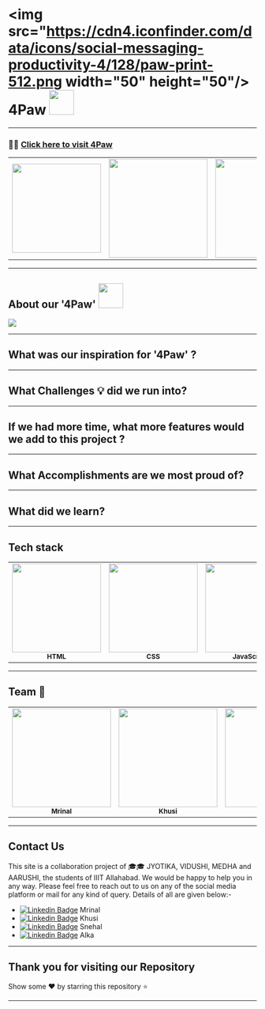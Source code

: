 
#  <img src="https://cdn4.iconfinder.com/data/icons/social-messaging-productivity-4/128/paw-print-512.png width="50" height="50"/> 4Paw <img src="https://cdn4.iconfinder.com/data/icons/social-messaging-productivity-4/128/paw-print-512.png" width="50" height="50"/>


---------------------------------------------------------------------------------------------------------------------------------------------------

### :rocket::rocket: [Click here to visit 4Paw]()


<table>
  <tr>
    <td align="center"><img src="https://i.pinimg.com/originals/d1/f2/52/d1f25285c4da2cd40e72fb89e5f01e74.gif" width="180px;" alt=""/></td>
     <td align="center"><img src="https://i.pinimg.com/originals/9f/f6/c8/9ff6c8d5478fe6ea666d6f14f5342c1b.gif" width="200px;" alt=""/></td>
       <td align="center"><img src="https://data.whicdn.com/images/157236365/original.gif" width="200px;" alt=""/></td>
 </tr>
</table>

---------------------------------------------------------------------------------------------------------------------------------------------------
## About our '4Paw'   <img src="https://cdn4.iconfinder.com/data/icons/social-messaging-productivity-4/128/paw-print-512.png" width="50" height="50"/>

<img src="https://thumbs.gfycat.com/ChubbyThankfulJohndory-max-1mb.gif" /> 
<br>

----------------------------------------------------------------------------------------------------------------------------------------------------
## What was our inspiration for '4Paw' ?

----------------------------------------------------------------------------------------------------------------------------------------------------
## What Challenges :bulb: did we run into?


----------------------------------------------------------------------------------------------------------------------------------------------------
## If we had more time, what more features would we add to this project ?

----------------------------------------------------------------------------------------------------------------------------------------------------
## What Accomplishments are we most proud of?

----------------------------------------------------------------------------------------------------------------------------------------------------
## What did we learn?

----------------------------------------------------------------------------------------------------------------------------------------------------
## Tech stack

<table>
  <tr>
     <td align="center"><img src="https://media0.giphy.com/media/l3vRfNA1p0rvhMSvS/giphy.gif" width="180px;" alt=""/><br /><sub><b>HTML</b></sub></a><br /></td>
     <td align="center"><img src="https://media4.giphy.com/media/fsEaZldNC8A1PJ3mwp/source.gif" width="180px;" alt=""/><br /><sub><b>CSS</b></sub></a><br /></td>
     <td align="center"><img src="https://media2.giphy.com/media/ln7z2eWriiQAllfVcn/source.gif" width="180px;" alt=""/><br /><sub><b>JavaScript</b></sub></a><br /></td>
     <td align="center"><img src="https://revelry.co/wp-content/uploads/2019/05/react-native-UX-design.gif" width="180px;" alt=""/><br /><sub><b>REACT</b></sub></a><br /></td>
     <td align="center"><img src="https://raw.githubusercontent.com/yoavain/create-windowless-app/master/resources/docs/logo.gif" width="180px;" alt=""/><br /><sub><b>NodeJS</b></sub></a><br /></td>
     <td align="center"><img src="https://cdn.dribbble.com/users/776867/screenshots/6179644/mongogooo.gif" width="180px;" alt=""/><br /><sub><b>MongoDB</b></sub></a><br /></td>
 </tr>
</table>

----------------------------------------------------------------------------------------------------------------------------------------------------

## Team :confetti_ball:

<table>
  <tr>
     <td align="center"><a href="https://github.com/thelavenderhue"><img src="https://avatars.githubusercontent.com/u/58396051?s=400&u=fcffebd669e6fd9b0eb6c869d6a5379e974486f5&v=4" width="200px;" alt=""/><br /><sub><b>Mrinal</b></sub></a><br /></td>
     <td align="center"><a href="https://github.com/schhizy"><img src="https://avatars.githubusercontent.com/u/62063109?s=400&u=824224c4c3606049e34232b4acc9d4171b2c8e14&v=4" width="200px;" alt=""/><br /><sub><b>Khusi</b></sub></a><br /></td>
    <td align="center"><a href="https://github.com/snehal2841"><img src="https://avatars1.githubusercontent.com/u/58389098?s=400&u=f3f311649ce839abd0ea3fd57674a818030b5549&v=4" width="200px;" alt=""/><br /><sub><b>Snehal</b></sub></a><br /></td>
     <td align="center"><a href="https://github.com/alkatrivedi"><img src="https://avatars.githubusercontent.com/u/58396306?s=400&u=b7b05a39d70b99d96a6cf7e03edeb8f11aef112c&v=4" width="200px;" alt=""/><br /><sub><b>Alka</b></sub></a><br /></td>
 
 </tr>
</table>


----------------------------------------------------------------------------------------------------------------------------------------------------
## Contact Us


This site is a collaboration project of :mortar_board::mortar_board: JYOTIKA, VIDUSHI, MEDHA and AARUSHI, the students of IIIT Allahabad. We would be happy to help you in any way. Please feel free to reach out to us on any of the social media platform or mail for any kind of query. Details of all are given below:-


* [![Linkedin Badge](https://deswalsh.com/wp-content/uploads/2016/06/LinkedIn-badge.jpg)]()<span> Mrinal</span>
* [![Linkedin Badge](https://deswalsh.com/wp-content/uploads/2016/06/LinkedIn-badge.jpg)]()<span> Khusi</span>
* [![Linkedin Badge](https://deswalsh.com/wp-content/uploads/2016/06/LinkedIn-badge.jpg)]()<span> Snehal</span>
* [![Linkedin Badge](https://deswalsh.com/wp-content/uploads/2016/06/LinkedIn-badge.jpg)](https://www.linkedin.com/in/alka-trivedi/)<span> Alka</span>



---------------------------------------------------------------------------------------------------------------------------------------------------
## Thank you for visiting our Repository
Show some :heart: by starring this repository :star:




---------------------------------------------------------------------------------------------------------------------------------------------------
 

